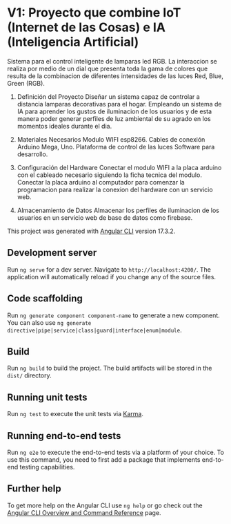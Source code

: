 # V1: Proyecto que combine IoT (Internet de las Cosas) e IA (Inteligencia Artificial)

Sistema para el control inteligente de lamparas led RGB. La interaccion se realiza por medio de un dial que presenta toda la gama de colores que resulta de la combinacion de diferentes intensidades de las luces Red, Blue, Green (RGB).

1. Definición del Proyecto
Diseñar un sistema capaz de controlar a distancia lamparas decorativas para el hogar.
Empleando un sistema de IA para aprender los gustos de iluminacion de los usuarios y de esta manera poder generar perfiles de luz ambiental de su agrado en los momentos ideales durante el dia.

2. Materiales Necesarios
Modulo WIFI esp8266.
Cables de conexión
Arduino Mega, Uno.
Plataforma de control de las luces
Software para desarrollo.

3. Configuración del Hardware
Conectar el modulo WIFI a la placa arduino con el cableado necesario siguiendo la ficha tecnica del modulo.
Conectar la placa arduino al computador para comenzar la programacion para realizar la conexion del hardware con un servicio web.

4. Almacenamiento de Datos
Almacenar los perfiles de iluminacion de los usuarios en un servicio web de base de datos como firebase.


This project was generated with [Angular CLI](https://github.com/angular/angular-cli) version 17.3.2.

## Development server

Run `ng serve` for a dev server. Navigate to `http://localhost:4200/`. The application will automatically reload if you change any of the source files.

## Code scaffolding

Run `ng generate component component-name` to generate a new component. You can also use `ng generate directive|pipe|service|class|guard|interface|enum|module`.

## Build

Run `ng build` to build the project. The build artifacts will be stored in the `dist/` directory.

## Running unit tests

Run `ng test` to execute the unit tests via [Karma](https://karma-runner.github.io).

## Running end-to-end tests

Run `ng e2e` to execute the end-to-end tests via a platform of your choice. To use this command, you need to first add a package that implements end-to-end testing capabilities.

## Further help

To get more help on the Angular CLI use `ng help` or go check out the [Angular CLI Overview and Command Reference](https://angular.io/cli) page.
